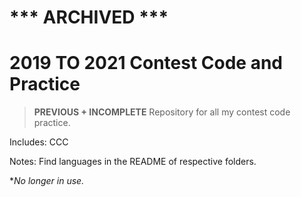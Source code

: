 # *** ARCHIVED ***
# 2019 TO 2021 Contest Code and Practice

> **PREVIOUS + INCOMPLETE** Repository for all my contest code practice.

Includes: CCC

Notes: Find languages in the README of respective folders.

*_No longer in use._
